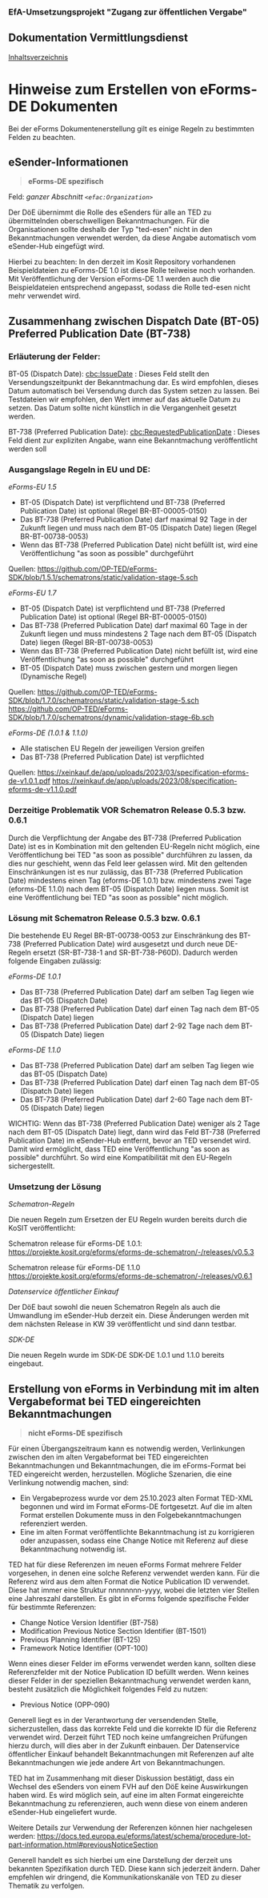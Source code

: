 ### EfA-Umsetzungsprojekt "Zugang zur öffentlichen Vergabe"
## Dokumentation Vermittlungsdienst
[Inhaltsverzeichnis](/documentation/documentation.md)
<br>

# Hinweise zum Erstellen von eForms-DE Dokumenten

Bei der eForms Dokumentenerstellung gilt es einige Regeln zu bestimmten Felden zu beachten.

## eSender-Informationen
>**eForms-DE spezifisch**

Feld: *ganzer Abschnitt ```<efac:Organization>```*

Der DöE übernimmt die Rolle des eSenders für alle an TED zu übermittelnden oberschwelligen Bekanntmachungen. Für die Organisationen sollte deshalb der Typ "ted-esen" nicht in den Bekanntmachungen verwendet werden, da diese Angabe automatisch vom eSender-Hub eingefügt wird.

Hierbei zu beachten: In den derzeit im Kosit Repository vorhandenen Beispieldateien zu eForms-DE 1.0 ist diese Rolle teilweise noch vorhanden. Mit Veröffentlichung der Version eForms-DE 1.1 werden auch die Beispieldateien entsprechend angepasst, sodass die Rolle ted-esen nicht mehr verwendet wird. 
<br>

## Zusammenhang zwischen Dispatch Date (BT-05) Preferred Publication Date (BT-738)

### Erläuterung der Felder:

BT-05 (Dispatch Date): <cbc:IssueDate> : Dieses Feld stellt den Versendungszeitpunkt der Bekanntmachung dar. Es wird empfohlen, dieses Datum automatisch bei Versendung durch das System setzen zu lassen. Bei Testdateien wir empfohlen, den Wert immer auf das aktuelle Datum zu setzen. Das Datum sollte nicht künstlich in die Vergangenheit gesetzt werden. 

BT-738 (Preferred Publication Date): <cbc:RequestedPublicationDate> : Dieses Feld dient zur expliziten Angabe, wann eine Bekanntmachung veröffentlicht werden soll


### Ausgangslage Regeln in EU und DE:

_eForms-EU 1.5_

- BT-05 (Dispatch Date) ist verpflichtend und BT-738 (Preferred Publication Date) ist optional (Regel BR-BT-00005-0150)
- Das BT-738 (Preferred Publication Date) darf maximal 92 Tage in der Zukunft liegen und muss nach dem BT-05 (Dispatch Date) liegen (Regel BR-BT-00738-0053)
- Wenn das BT-738 (Preferred Publication Date) nicht befüllt ist, wird eine Veröffentlichung "as soon as possible" durchgeführt

Quellen:
https://github.com/OP-TED/eForms-SDK/blob/1.5.1/schematrons/static/validation-stage-5.sch

_eForms-EU 1.7_

- BT-05 (Dispatch Date) ist verpflichtend und BT-738 (Preferred Publication Date) ist optional (Regel BR-BT-00005-0150)
- Das BT-738 (Preferred Publication Date) darf maximal 60 Tage in der Zukunft liegen und muss mindestens 2 Tage nach dem BT-05 (Dispatch Date) liegen (Regel BR-BT-00738-0053)
- Wenn das BT-738 (Preferred Publication Date) nicht befüllt ist, wird eine Veröffentlichung "as soon as possible" durchgeführt
- BT-05 (Dispatch Date) muss zwischen gestern und morgen liegen (Dynamische Regel)

Quellen:
https://github.com/OP-TED/eForms-SDK/blob/1.7.0/schematrons/static/validation-stage-5.sch
https://github.com/OP-TED/eForms-SDK/blob/1.7.0/schematrons/dynamic/validation-stage-6b.sch

_eForms-DE (1.0.1 & 1.1.0)_

- Alle statischen EU Regeln der jeweiligen Version greifen
- Das BT-738 (Preferred Publication Date) ist verpflichted

Quellen: https://xeinkauf.de/app/uploads/2023/03/specification-eforms-de-v1.0.1.pdf
https://xeinkauf.de/app/uploads/2023/08/specification-eforms-de-v1.1.0.pdf

### Derzeitige Problematik VOR Schematron Release 0.5.3 bzw. 0.6.1

Durch die Verpflichtung der Angabe des BT-738 (Preferred Publication Date) ist es in Kombination mit den geltenden EU-Regeln nicht möglich, eine Veröffentlichung bei TED "as soon as possible" durchführen zu lassen, da dies nur geschieht, wenn das Feld leer gelassen wird. Mit den geltenden Einschränkungen ist es nur zulässig, das BT-738 (Preferred Publication Date) mindestens einen Tag (eforms-DE 1.0.1) bzw. mindestens zwei Tage (eforms-DE 1.1.0) nach dem BT-05 (Dispatch Date) liegen muss. Somit ist eine Veröffentlichung bei TED "as soon as possible" nicht möglich.


### Lösung mit Schematron Release 0.5.3 bzw. 0.6.1

Die bestehende EU Regel BR-BT-00738-0053 zur Einschränkung des BT-738 (Preferred Publication Date) wird ausgesetzt und durch neue DE-Regeln ersetzt (SR-BT-738-1 and SR-BT-738-P60D). Dadurch werden folgende Eingaben zulässig:

_eForms-DE 1.0.1_
- Das BT-738 (Preferred Publication Date) darf am selben Tag liegen wie das BT-05 (Dispatch Date)
- Das BT-738 (Preferred Publication Date) darf einen Tag nach dem BT-05 (Dispatch Date) liegen
- Das BT-738 (Preferred Publication Date) darf 2-92 Tage nach dem BT-05 (Dispatch Date) liegen

_eForms-DE 1.1.0_

- Das BT-738 (Preferred Publication Date) darf am selben Tag liegen wie das BT-05 (Dispatch Date)
- Das BT-738 (Preferred Publication Date) darf einen Tag nach dem BT-05 (Dispatch Date) liegen
- Das BT-738 (Preferred Publication Date) darf 2-60 Tage nach dem BT-05 (Dispatch Date) liegen

WICHTIG: Wenn das BT-738 (Preferred Publication Date) weniger als 2 Tage nach dem BT-05 (Dispatch Date) liegt, dann wird das Feld BT-738 (Preferred Publication Date) im eSender-Hub entfernt, bevor an TED versendet wird. Damit wird ermöglicht, dass TED eine Veröffentlichung "as soon as possible" durchführt. So wird eine Kompatibilität mit den EU-Regeln sichergestellt.

### Umsetzung der Lösung

_Schematron-Regeln_

Die neuen Regeln zum Ersetzen der EU Regeln wurden bereits durch die KoSIT veröffentlicht:

Schematron release für eForms-DE 1.0.1:
https://projekte.kosit.org/eforms/eforms-de-schematron/-/releases/v0.5.3

Schematron release für eForms-DE 1.1.0
https://projekte.kosit.org/eforms/eforms-de-schematron/-/releases/v0.6.1


_Datenservice öffentlicher Einkauf_

Der DöE baut sowohl die neuen Schematron Regeln als auch die Umwandlung im eSender-Hub derzeit ein. Diese Änderungen werden mit dem nächsten Release in KW 39 veröffentlicht und sind dann testbar. 

_SDK-DE_

Die neuen Regeln wurde im SDK-DE SDK-DE 1.0.1 und 1.1.0 bereits eingebaut. 

## Erstellung von eForms in Verbindung mit im alten Vergabeformat bei TED eingereichten Bekanntmachungen
>**nicht eForms-DE spezifisch**

Für einen Übergangszeitraum kann es notwendig werden, Verlinkungen zwischen den im alten Vergabeformat bei TED eingereichten Bekanntmachungen und Bekanntmachungen, die im eForms-Format bei TED eingereicht werden, herzustellen. Mögliche Szenarien, die eine Verlinkung notwendig machen, sind:
- Ein Vergabeprozess wurde vor dem 25.10.2023 alten Format TED-XML begonnen und wird im Format eForms-DE fortgesetzt. Auf die im alten Format erstellen Dokumente muss in den Folgebekanntmachungen referenziert werden.
- Eine im alten Format veröffentlichte Bekanntmachung ist zu korrigieren oder anzupassen, sodass eine Change Notice mit Referenz auf diese Bekanntmachung notwendig ist.

TED hat für diese Referenzen im neuen eForms Format mehrere Felder vorgesehen, in denen eine solche Referenz verwendet werden kann. Für die Referenz wird aus dem alten Format die Notice Publication ID verwendet. Diese hat immer eine Struktur nnnnnnnn-yyyy, wobei die letzten vier Stellen eine Jahreszahl darstellen. Es gibt in eForms folgende spezifische Felder für bestimmte Referenzen: 

- Change Notice Version Identifier (BT-758)
- Modification Previous Notice Section Identifier (BT-1501)
- Previous Planning Identifier (BT-125)
- Framework Notice Identifier (OPT-100)

Wenn eines dieser Felder im eForms verwendet werden kann, sollten diese Referenzfelder mit der Notice Publication ID befüllt werden. Wenn keines dieser Felder in der speziellen Bekanntmachung verwendet werden kann, besteht zusätzlich die Möglichkeit folgendes Feld zu nutzen:
- Previous Notice (OPP-090)

Generell liegt es in der Verantwortung der versendenden Stelle, sicherzustellen, dass das korrekte Feld und die korrekte ID für die Referenz verwendet wird. Derzeit führt TED noch keine umfangreichen Prüfungen hierzu durch, will dies aber in der Zukunft einbauen. Der Datenservice öffentlicher Einkauf behandelt Bekanntmachungen mit Referenzen auf alte Bekanntmachungen wie jede andere Art von Bekanntmachungen. 

TED hat im Zusammenhang mit dieser Diskussion bestätigt, dass ein Wechsel des eSenders von einem FVH auf den DöE keine Auswirkungen haben wird. Es wird möglich sein, auf eine im alten Format eingereichte Bekanntmachung zu referenzieren, auch wenn diese von einem anderen eSender-Hub eingeliefert wurde. 

Weitere Details zur Verwendung der Referenzen können hier nachgelesen werden: https://docs.ted.europa.eu/eforms/latest/schema/procedure-lot-part-information.html#previousNoticeSection

Generell handelt es sich hierbei um eine Darstellung der derzeit uns bekannten Spezifikation durch TED. Diese kann sich jederzeit ändern. Daher empfehlen wir dringend, die Kommunikationskanäle von TED zu dieser Thematik zu verfolgen. 

